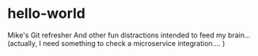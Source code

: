 # hello-world
Mike's Git refresher
And other fun distractions intended to feed my brain...
(actually, I need something to check a microservice integration.... )
